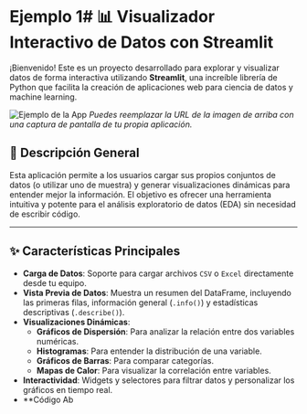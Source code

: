 # Ejemplo 1# 📊 Visualizador Interactivo de Datos con Streamlit

¡Bienvenido! Este es un proyecto desarrollado para explorar y visualizar datos de forma interactiva utilizando **Streamlit**, una increíble librería de Python que facilita la creación de aplicaciones web para ciencia de datos y machine learning.

![Ejemplo de la App](https://raw.githubusercontent.com/streamlit/streamlit/develop/docs/streamlit-logo-primary-colormark-darktext.svg)
*Puedes reemplazar la URL de la imagen de arriba con una captura de pantalla de tu propia aplicación.*

## 🌟 Descripción General

Esta aplicación permite a los usuarios cargar sus propios conjuntos de datos (o utilizar uno de muestra) y generar visualizaciones dinámicas para entender mejor la información. El objetivo es ofrecer una herramienta intuitiva y potente para el análisis exploratorio de datos (EDA) sin necesidad de escribir código.

---

## ✨ Características Principales

* **Carga de Datos**: Soporte para cargar archivos `CSV` o `Excel` directamente desde tu equipo.
* **Vista Previa de Datos**: Muestra un resumen del DataFrame, incluyendo las primeras filas, información general (`.info()`) y estadísticas descriptivas (`.describe()`).
* **Visualizaciones Dinámicas**:
    * **Gráficos de Dispersión**: Para analizar la relación entre dos variables numéricas.
    * **Histogramas**: Para entender la distribución de una variable.
    * **Gráficos de Barras**: Para comparar categorías.
    * **Mapas de Calor**: Para visualizar la correlación entre variables.
* **Interactividad**: Widgets y selectores para filtrar datos y personalizar los gráficos en tiempo real.
* **Código Ab
